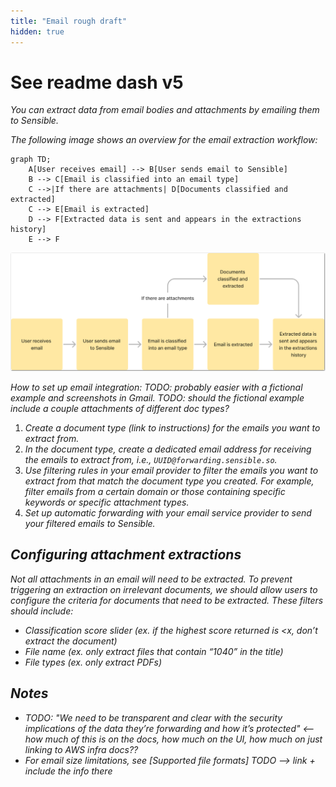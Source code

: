 ```yaml
---
title: "Email rough draft"
hidden: true
---
```




# See readme dash v5





*You can extract data from email bodies and attachments by emailing them to Sensible.*

*The following image shows an overview for the email extraction workflow:*



```
graph TD;
    A[User receives email] --> B[User sends email to Sensible]
    B --> C[Email is classified into an email type]
    C -->|If there are attachments| D[Documents classified and extracted]
    C --> E[Email is extracted]
    D --> F[Extracted data is sent and appears in the extractions history]
    E --> F
```







*![Click to enlarge](https://raw.githubusercontent.com/sensible-hq/sensible-docs/main/readme-sync/assets/v0/images/final/email.png)*

*How to set up email integration: TODO: probably easier with a fictional example and screenshots in Gmail. TODO: should the fictional example include a couple attachments of different doc types?*

1. *Create a document type (link to instructions) for the emails you want to extract from.*
2. *In the document type, create a dedicated email address for receiving the emails to extract from, i.e.,  `UUID@forwarding.sensible.so`.*
3. *Use filtering rules in your email provider to filter the emails you want to extract from that match the document type you created.    For example, filter emails from a certain domain or those containing specific keywords or specific attachment types.*
4. *Set up automatic forwarding with your email service provider to send your filtered emails to Sensible.*

## *Configuring attachment extractions*

*Not all attachments in an email will need to be extracted. To prevent triggering an extraction on irrelevant documents, we should allow users to configure the criteria for documents that need to be extracted. These filters should include:*

- *Classification score slider (ex. if the highest score returned is <x, don’t extract the document)*
- *File name (ex. only extract files that contain “1040” in the title)*
- *File types (ex. only extract PDFs)*



## *Notes*

- *TODO:  "We need to be transparent and clear with the security implications of the data they’re forwarding and how it’s protected" <-- how much of this is on the docs, how much on the UI, how much on just linking to AWS infra docs??*
- *For email size limitations, see [Supported file formats] TODO --> link + include the info there*



